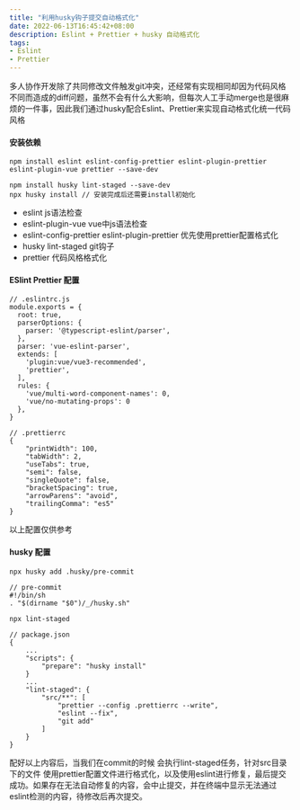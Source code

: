 ```yaml
---
title: "利用husky钩子提交自动格式化"
date: 2022-06-13T16:45:42+08:00
description: Eslint + Prettier + husky 自动格式化
tags:
- Eslint
- Prettier
---
```


多人协作开发除了共同修改文件触发git冲突，还经常有实现相同却因为代码风格不同而造成的diff问题，虽然不会有什么大影响，但每次人工手动merge也是很麻烦的一件事，因此我们通过husky配合Eslint、Prettier来实现自动格式化统一代码风格

#### 安装依赖
```
npm install eslint eslint-config-prettier eslint-plugin-prettier eslint-plugin-vue prettier --save-dev

npm install husky lint-staged --save-dev
npx husky install // 安装完成后还需要install初始化
```
- eslint js语法检查
- eslint-plugin-vue vue中js语法检查
- eslint-config-prettier eslint-plugin-prettier 优先使用prettier配置格式化
- husky lint-staged git钩子
- prettier 代码风格格式化

#### ESlint Prettier 配置
```
// .eslintrc.js
module.exports = {
  root: true,
  parserOptions: {
    parser: '@typescript-eslint/parser',
  },
  parser: 'vue-eslint-parser',
  extends: [
    'plugin:vue/vue3-recommended',
    'prettier',
  ],
  rules: {
    'vue/multi-word-component-names': 0,
    'vue/no-mutating-props': 0
  },
}
```

```
// .prettierrc
{
    "printWidth": 100,
    "tabWidth": 2,
    "useTabs": true,
    "semi": false,
    "singleQuote": false,
    "bracketSpacing": true,
    "arrowParens": "avoid",
    "trailingComma": "es5"
}
```
以上配置仅供参考

#### husky 配置
```
npx husky add .husky/pre-commit
```

```
// pre-commit
#!/bin/sh
. "$(dirname "$0")/_/husky.sh"

npx lint-staged
```

```
// package.json
{
    ...
    "scripts": {
        "prepare": "husky install"
    }
    ...
    "lint-staged": {
        "src/**": [
            "prettier --config .prettierrc --write",
            "eslint --fix",
            "git add"
        ]
    }
}
```
配好以上内容后，当我们在commit的时候 会执行lint-staged任务，针对src目录下的文件 使用prettier配置文件进行格式化，以及使用eslint进行修复，最后提交成功。如果存在无法自动修复的内容，会中止提交，并在终端中显示无法通过eslint检测的内容，待修改后再次提交。

